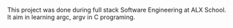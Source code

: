 This project was done during full stack Software Engineering at ALX School. It aim in learning argc, argv in C programing.
